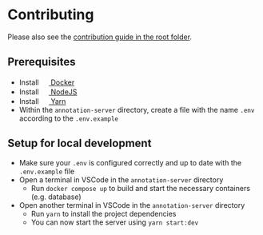 # Contributing

Please also see the [contribution guide in the root folder](../CONTRIBUTING.md).

## Prerequisites

- Install [<img src="https://user-images.githubusercontent.com/58258541/143049489-668aea70-bb2c-420d-b3e8-e0edc42a4e92.png" width="16" height="16"> Docker](https://docs.docker.com/get-docker/)
- Install [<img src="https://user-images.githubusercontent.com/58258541/143050266-4a2030d1-c319-447d-812b-2ad8a4020d48.png" width="16" height="16"> NodeJS](https://nodejs.org)
- Install [<img src="https://user-images.githubusercontent.com/58258541/143050227-b374b1f7-e28e-4b90-b7f0-b9112521d3b1.png" width="16" height="16"> Yarn](https://yarnpkg.com/)
- Within the `annotation-server` directory, create a file with the name `.env` according to the `.env.example`

## Setup for local development

- Make sure your `.env` is configured correctly and up to date with the `.env.example` file
- Open a terminal in VSCode in the `annotation-server` directory
  - Run `docker compose up` to build and start the necessary containers (e.g. database)
- Open another terminal in VSCode in the `annotation-server` directory
  - Run `yarn` to install the project dependencies
  - You can now start the server using `yarn start:dev`
